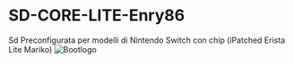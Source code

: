 # SD-CORE-LITE-Enry86
Sd Preconfigurata per modelli di Nintendo Switch con chip (iPatched Erista Lite Mariko)
![Bootlogo](https://user-images.githubusercontent.com/81759180/113311821-fafff800-9309-11eb-8acf-d195ebc58677.jpg)
